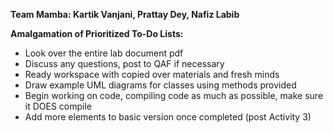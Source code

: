 ****Team Mamba: Kartik Vanjani, Prattay Dey, Nafiz Labib****

**Amalgamation of Prioritized To-Do Lists:**
- Look over the entire lab document pdf
- Discuss any questions, post to QAF if necessary
- Ready workspace with copied over materials and fresh minds
- Draw example UML diagrams for classes using methods provided
- Begin working on code, compiling code as much as possible, make sure it DOES compile
- Add more elements to basic version once completed (post Activity 3)

